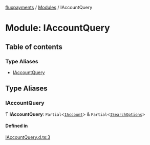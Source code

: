 [fluxpayments](../README.md) / [Modules](../modules.md) / IAccountQuery

# Module: IAccountQuery

## Table of contents

### Type Aliases

- [IAccountQuery](IAccountQuery.md#iaccountquery)

## Type Aliases

### IAccountQuery

Ƭ **IAccountQuery**: `Partial`\<[`IAccount`](../interfaces/IAccount.IAccount.md)\> & `Partial`\<[`ISearchOptions`](../interfaces/ISearchOptions.ISearchOptions.md)\>

#### Defined in

[IAccountQuery.d.ts:3](https://github.com/fluxpayments1/fluxpayments_api_ts/blob/0d122970a2b2eb37b3253deac5b64355681713d9/src/types/flux_types/IAccountQuery.d.ts#L3)
